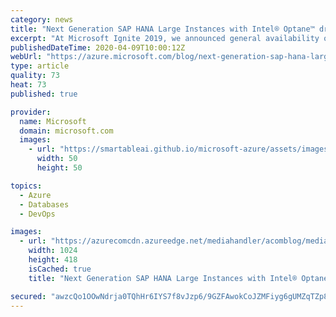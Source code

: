 ```yaml
---
category: news
title: "Next Generation SAP HANA Large Instances with Intel® Optane™ drive lower TCO"
excerpt: "At Microsoft Ignite 2019, we announced general availability of the new SAP HANA Large Instances powered by the 2nd Generation Intel Xeon Scalable processors, formally Cascade Lake, supporting Intel® Optane™ persistent memory (PMem).\r\n\r\nMicrosoft’s largest SAP customers are continuing to consolidate their"
publishedDateTime: 2020-04-09T10:00:12Z
webUrl: "https://azure.microsoft.com/blog/next-generation-sap-hana-large-instances-with-intel-optane-drive-lower-tco/"
type: article
quality: 73
heat: 73
published: true

provider:
  name: Microsoft
  domain: microsoft.com
  images:
    - url: "https://smartableai.github.io/microsoft-azure/assets/images/organizations/microsoft.com-50x50.jpg"
      width: 50
      height: 50

topics:
  - Azure
  - Databases
  - DevOps

images:
  - url: "https://azurecomcdn.azureedge.net/mediahandler/acomblog/media/Default/blog/eb9f526f-db33-4099-a8df-366e27ff78fb.png"
    width: 1024
    height: 418
    isCached: true
    title: "Next Generation SAP HANA Large Instances with Intel® Optane™ drive lower TCO"

secured: "awzcQo1OOwNdrja0TQhHr6IYS7f8vJzp6/9GZFAwokCoJZMFiyg6gUMZqTZp88LkG92pD6j1mQER17YldLpsCg648Zv6c9WSwucmOeM7D6Sj80O3Nalqk38QkklZhualQ7wVEMwarBOaman5TlTXfVR/cFshxsItD8cZR7zXdauuqrp3xxoQBs6OlG2g3FiYROktgwXbZYwZdasQtgBMquUQdpkYiZv11tkXfup9cKQDq5d0MD/vNLLWi11nw5aiBF5U87J4n6JIhIYFaXXoH2Xpbzeqcb1RL7NbY4HVBEaOqfyLwTX0fY6mp9i3/BXe97AZWHyRY6DTtUTiRy6pRGT5gCYP8hkY2msBQLf1OcM=;ajf8nST0VOLb9GaLQvAwMg=="
---
```


